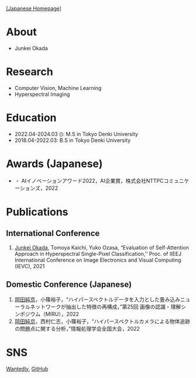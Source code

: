 [[Japanese Homepage]](index_jp.md)

# About
- Junkei Okada

# Research
- Computer Vision, Machine Learning
- Hyperspectral Imaging

# Education
- 2022.04-2024.03 (): M.S in Tokyo Denki University
- 2018.04-2022.03: B.S in Tokyo Denki University


# Awards (Japanese)
- ・	AIイノベーションアワード2022，AI企業賞，株式会社NTTPCコミュニケーションズ，2022

# Publications
## International Conference
1. <u>Junkei Okada</u>, Tomoya Kaichi, Yuko Ozasa, “Evaluation of Self-Attention Approach in Hyperspectral Single-Pixel Classification,’’ Proc. of IIEEJ International Conference on Image Electronics and Visual Computing (IEVC), 2021

## Domestic Conference (Japanese)
1. <u>岡田純京</u>，小篠裕子，“ハイパースペクトルデータを入力とした畳み込みニューラルネットワークが抽出した特徴の再構成，”第25回 画像の認識・理解シンポジウム（MIRU），2022
1. <u>岡田純京</u>，西村仁志，小篠裕子，“ハイパースペクトルカメラによる物体追跡の問題点に関する分析，”情報処理学会全国大会，2022

# SNS
[Wantedly](https://www.wantedly.com/id/junkei_okada),
[GitHub](https://github.com/JO0606)
